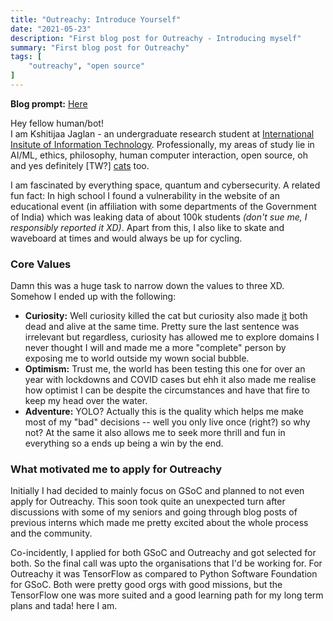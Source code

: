 ```yaml
---
title: "Outreachy: Introduce Yourself"
date: "2021-05-23"
description: "First blog post for Outreachy - Introducing myself"
summary: "First blog post for Outreachy"
tags: [
    "outreachy", "open source"
]
---
```


**Blog prompt:** [Here](https://www.outreachy.org/docs/internship/#blog-week-1)

Hey fellow human/bot!\
I am Kshitijaa Jaglan - an undergraduate research student at [International Insitute of Information Technology](https://www.iiit.ac.in/). Professionally, my areas of study lie in AI/ML, ethics, philosophy, human computer interaction, open source, oh and yes definitely \[TW?\] [cats](https://cataas.com/cat/gif) too.

I am fascinated by everything space, quantum and cybersecurity. A related fun fact: In high school I found a vulnerability in the website of an educational event (in affiliation with some departments of the Government of India) which was leaking data of about 100k students *(don't sue me, I responsibly reported it XD)*. Apart from this, I also like to skate and waveboard at times and would always be up for cycling.

### Core Values
Damn this was a huge task to narrow down the values to three XD. Somehow I ended up with the following:
- **Curiosity:** Well curiosity killed the cat but curiosity also made [it](https://en.wikipedia.org/wiki/Schr%C3%B6dinger%27s_cat) both dead and alive at the same time. Pretty sure the last sentence was irrelevant but regardless, curiosity has allowed me to explore domains I never thought I will and made me a more "complete" person by exposing me to world outside my wown social bubble.
- **Optimism:** Trust me, the world has been testing this one for over an year with lockdowns and COVID cases but ehh it also made me realise how optimist I can be despite the circumstances and have that fire to keep my head over the water.
- **Adventure:** YOLO? Actually this is the quality which helps me make most of my "bad" decisions -- well you only live once (right?) so why not? At the same it also allows me to seek more thrill and fun in everything so a ends up being a win by the end.

### What motivated me to apply for Outreachy
Initially I had decided to mainly focus on GSoC and planned to not even apply for Outreachy. This soon took quite an unexpected turn after discussions with some of my seniors and going through blog posts of previous interns which made me pretty excited about the whole process and the community.

Co-incidently, I applied for both GSoC and Outreachy and got selected for both. So the final call was upto the organisations that I'd be working for. For Outreachy it was TensorFlow as compared to Python Software Foundation for GSoC. Both were pretty good orgs with good missions, but the TensorFlow one was more suited and a good learning path for my long term plans and tada! here I am.
